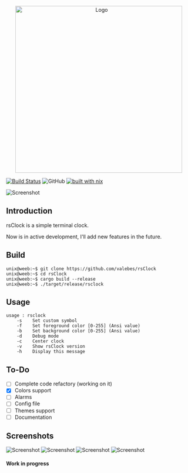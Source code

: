 <p align="center">
  <img alt="Logo" width="454" src="https://i.imgur.com/1TF28pq.png">
</p>

[![Build Status](https://travis-ci.org/valebes/rsClock.svg?branch=master)](https://travis-ci.org/valebes/rsClock)
![GitHub](https://img.shields.io/github/license/valebes/rsClock.svg)
[![built with nix](https://builtwithnix.org/badge.svg)](https://builtwithnix.org)

![Screenshot](https://i.imgur.com/oyCXhXU.png)

## Introduction
rsClock is a simple terminal clock.

Now is in active development, I'll add new features in the future.

## Build
```console
unix@weeb:~$ git clone https://github.com/valebes/rsClock
unix@weeb:~$ cd rsClock
unix@weeb:~$ cargo build --release
unix@weeb:~$ ./target/release/rsclock
```
## Usage
```console
usage : rsclock
    -s    Set custom symbol
    -f    Set foreground color [0-255] (Ansi value)
    -b    Set background color [0-255] (Ansi value)
    -d    Debug mode
    -c    Center clock
    -v    Show rsClock version
    -h    Display this message
```
## To-Do
* [ ] Complete code refactory (working on it)
* [x] Colors support 
* [ ] Alarms
* [ ] Config file
* [ ] Themes support
* [ ] Documentation
## Screenshots

![Screenshot](https://i.imgur.com/EhrFUvk.png)
![Screenshot](https://i.imgur.com/CuirrjG.png)
![Screenshot](https://i.imgur.com/rhaiacW.png)
![Screenshot](https://i.imgur.com/knBYqPb.png)

#### Work in progress
